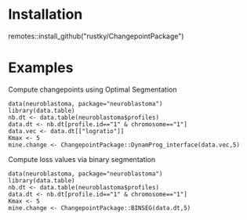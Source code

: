 # Installation
remotes::install_github("rustky/ChangepointPackage")
# Examples
Compute changepoints using Optimal Segmentation 
```
data(neuroblastoma, package="neuroblastoma")
library(data.table)
nb.dt <- data.table(neuroblastoma$profiles)
data.dt <- nb.dt[profile.id=="1" & chromosome=="1"]
data.vec <- data.dt[["logratio"]]
Kmax <- 5
mine.change <- ChangepointPackage::DynamProg_interface(data.vec,5)
```
Compute loss values via binary segmentation
```
data(neuroblastoma, package="neuroblastoma")
library(data.table)
nb.dt <- data.table(neuroblastoma$profiles)
data.dt <- nb.dt[profile.id=="1" & chromosome=="1"]
Kmax <- 5
mine.change <- ChangepointPackage::BINSEG(data.dt,5)
```
